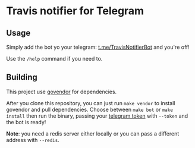 # Travis notifier for Telegram

## Usage

Simply add the bot yo your telegram: [t.me/TravisNotifierBot](https://t.me/TravisNotifierBot) and you're off!

Use the `/help` command if you need to.

## Building

This project use [govendor] for dependencies.

After you clone this repository, you can just run `make vendor` to install govendor and pull dependencies. Choose between
`make bot` or `make install` then run the binary, passing your [telegram token][ttoken] with `--token` and the bot is ready!

**Note**: you need a redis server either locally or you can pass a different address with `--redis`.

 [govendor]: https://github.com/kardianos/govendor
 [ttoken]: https://core.telegram.org/bots#creating-a-new-bot
